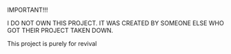 IMPORTANT!!!

I DO NOT OWN THIS PROJECT. IT WAS CREATED BY SOMEONE ELSE WHO GOT THEIR PROJECT TAKEN DOWN. 

This project is purely for revival
